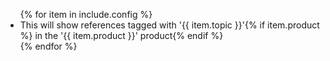 <ul>
  {% for item in include.config %}
    <li>
      This will show references tagged with '{{ item.topic }}'{% if item.product %} in the '{{ item.product }}' product{% endif %}
    </li>
  {% endfor %}
</ul>